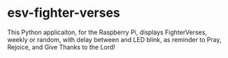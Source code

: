 # esv-fighter-verses
This Python applicaiton, for the Raspberry Pi, displays FighterVerses, weekly or random, with delay between and LED blink, as reminder to Pray, Rejoice, and Give Thanks to the Lord!
